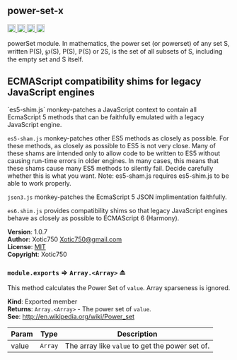 <a name="module_power-set-x"></a>
## power-set-x
<a href="https://travis-ci.org/Xotic750/power-set-x"
title="Travis status">
<img src="https://travis-ci.org/Xotic750/power-set-x.svg?branch=master"
alt="Travis status" height="18">
</a>
<a href="https://david-dm.org/Xotic750/power-set-x"
title="Dependency status">
<img src="https://david-dm.org/Xotic750/power-set-x.svg"
alt="Dependency status" height="18"/>
</a>
<a href="https://david-dm.org/Xotic750/power-set-x#info=devDependencies"
title="devDependency status">
<img src="https://david-dm.org/Xotic750/power-set-x/dev-status.svg"
alt="devDependency status" height="18"/>
</a>
<a href="https://badge.fury.io/js/power-set-x" title="npm version">
<img src="https://badge.fury.io/js/power-set-x.svg"
alt="npm version" height="18">
</a>

powerSet module. In mathematics, the power set (or powerset) of any set S,
written P(S), ℘(S), P(S), ℙ(S) or 2S, is the set of all subsets of S,
including the empty set and S itself.

<h2>ECMAScript compatibility shims for legacy JavaScript engines</h2>
`es5-shim.js` monkey-patches a JavaScript context to contain all EcmaScript 5
methods that can be faithfully emulated with a legacy JavaScript engine.

`es5-sham.js` monkey-patches other ES5 methods as closely as possible.
For these methods, as closely as possible to ES5 is not very close.
Many of these shams are intended only to allow code to be written to ES5
without causing run-time errors in older engines. In many cases,
this means that these shams cause many ES5 methods to silently fail.
Decide carefully whether this is what you want. Note: es5-sham.js requires
es5-shim.js to be able to work properly.

`json3.js` monkey-patches the EcmaScript 5 JSON implimentation faithfully.

`es6.shim.js` provides compatibility shims so that legacy JavaScript engines
behave as closely as possible to ECMAScript 6 (Harmony).

**Version**: 1.0.7  
**Author:** Xotic750 <Xotic750@gmail.com>  
**License**: [MIT](&lt;https://opensource.org/licenses/MIT&gt;)  
**Copyright**: Xotic750  
<a name="exp_module_power-set-x--module.exports"></a>
### `module.exports` ⇒ <code>Array.&lt;Array&gt;</code> ⏏
This method calculates the Power Set of `value`. Array sparseness is
ignored.

**Kind**: Exported member  
**Returns**: <code>Array.&lt;Array&gt;</code> - The power set of `value`.  
**See**: http://en.wikipedia.org/wiki/Power_set  

| Param | Type | Description |
| --- | --- | --- |
| value | <code>Array</code> | The array like `value` to get the power set of. |

